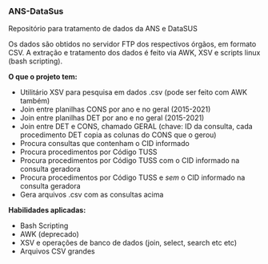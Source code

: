 ### ANS-DataSus ###
Repositório para tratamento de dados da ANS e DataSUS

Os dados são obtidos no servidor FTP dos respectivos órgãos, em formato CSV.
A extração e tratamento dos dados é feito via AWK, XSV e scripts linux (bash scripting).

**O que o projeto tem:**
- Utilitário XSV para pesquisa em dados .csv (pode ser feito com AWK também)
- Join entre planilhas CONS por ano e no geral (2015-2021)
- Join entre planilhas DET por ano e no geral (2015-2021)
- Join entre DET e CONS, chamado GERAL (chave: ID da consulta, cada procedimento DET copia as colunas do CONS que o gerou)
- Procura consultas que contenham o CID informado
- Procura procedimentos por Código TUSS
- Procura procedimentos por Código TUSS com o CID informado na consulta geradora
- Procura procedimentos por Código TUSS e *sem* o CID informado na consulta geradora
- Gera arquivos .csv com as consultas acima

**Habilidades aplicadas:**
- Bash Scripting
- AWK (deprecado)
- XSV e operações de banco de dados (join, select, search etc etc)
- Arquivos CSV grandes
